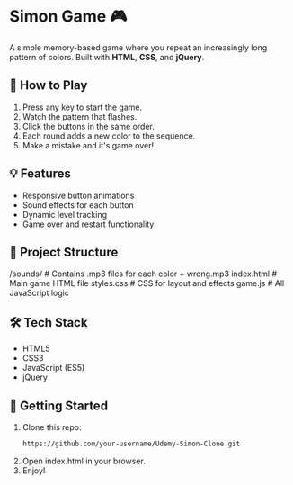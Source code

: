 # Simon Game 🎮

A simple memory-based game where you repeat an increasingly long pattern of colors. Built with **HTML**, **CSS**, and **jQuery**.

## 🧠 How to Play

1. Press any key to start the game.
2. Watch the pattern that flashes.
3. Click the buttons in the same order.
4. Each round adds a new color to the sequence.
5. Make a mistake and it's game over!

## 💡 Features

- Responsive button animations
- Sound effects for each button
- Dynamic level tracking
- Game over and restart functionality

## 📁 Project Structure
/sounds/ # Contains .mp3 files for each color + wrong.mp3
 index.html # Main game HTML file 
 styles.css # CSS for layout and effects 
 game.js # All JavaScript logic
## 🛠 Tech Stack

- HTML5
- CSS3
- JavaScript (ES5)
- jQuery

## 🚀 Getting Started

1. Clone this repo:
   ```bash
   https://github.com/your-username/Udemy-Simon-Clone.git
2. Open index.html in your browser.
3. Enjoy!
